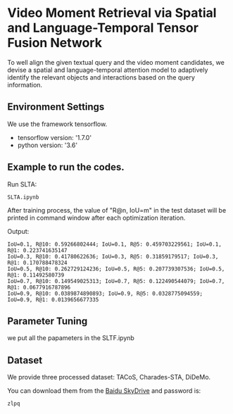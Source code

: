 # Video Moment Retrieval via Spatial and Language-Temporal Tensor Fusion Network

To well align the given textual query and the video moment candidates, we devise a spatial and language-temporal attention model to adaptively identify the relevant objects and interactions based on the query information.

## Environment Settings
We use the framework tensorflow. 
- tensorflow version:  '1.7.0'
- python version: '3.6'

## Example to run the codes.

Run SLTA:

```
SLTA.ipynb
```

After training process, the value of "R@n, IoU=m" in the test dataset will be printed in command window after each optimization iteration.

Output:

```
IoU=0.1, R@10: 0.59266802444; IoU=0.1, R@5: 0.459703229561; IoU=0.1, R@1: 0.223741635147
IoU=0.3, R@10: 0.41780622636; IoU=0.3, R@5: 0.31859179517; IoU=0.3, R@1: 0.170788478324
IoU=0.5, R@10: 0.262729124236; IoU=0.5, R@5: 0.207739307536; IoU=0.5, R@1: 0.11492580739
IoU=0.7, R@10: 0.149549025313; IoU=0.7, R@5: 0.122490544079; IoU=0.7, R@1: 0.0677916787896
IoU=0.9, R@10: 0.0389874890893; IoU=0.9, R@5: 0.0328775094559; IoU=0.9, R@1: 0.0139656677335
```


## Parameter Tuning

we put all the papameters in the SLTF.ipynb

## Dataset

We provide three processed dataset: TACoS, Charades-STA, DiDeMo.

You can download them from the [Baidu SkyDrive](https://pan.baidu.com/s/1AFrUYKJ_iiZXwhK2I10lVA) and password is:

```
zlpq
```
